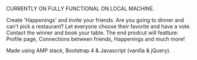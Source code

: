 CURRENTLY ON FULLY FUNCTIONAL ON LOCAL MACHINE.

Create 'Happenings' and invite your friends. Are you going to dinner and can't pick a restaurant? Let everyone choose their favorite and have a vote. Contact the winner and book your table. The end prodcut will featture: Profile page, Connections between friends, Happenings and much more!

Made using AMP stack, Bootstrap 4 & Javascript (vanilla & jQuery).

